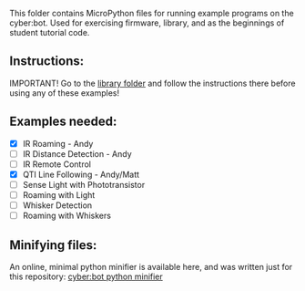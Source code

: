 This folder contains MicroPython files for running example programs on the cyber:bot.  Used for exercising firmware, library, and as the beginnings of student tutorial code.

## Instructions:
IMPORTANT! Go to the [library folder](https://github.com/parallaxinc/cyberbot/tree/master/library) and follow the instructions there before using any of these examples!

## Examples needed:
- [x] IR Roaming - Andy
- [ ] IR Distance Detection - Andy
- [ ] IR Remote Control
- [x] QTI Line Following - Andy/Matt
- [ ] Sense Light with Phototransistor
- [ ] Roaming with Light
- [ ] Whisker Detection
- [ ] Roaming with Whiskers

## Minifying files:
An online, minimal python minifier is available here, and was written just for this repository:
[cyber:bot python minifier](http://jsfiddle.net/7pvxfurL/2/)
